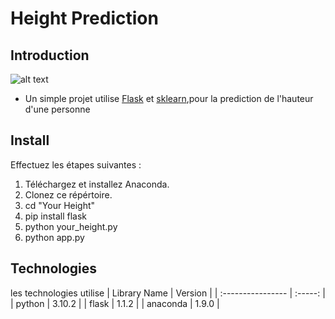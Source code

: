 # Height Prediction

## Introduction

![alt text](https://www.healthifyme.com/blog/wp-content/uploads/2021/08/How-to-measure-your-height-using-a-stadiometer.jpg)

- Un simple projet utilise [Flask](https://flask.palletsprojects.com/en/2.1.x/) et [sklearn](https://scikit-learn.org/stable/),pour la prediction de l'hauteur d'une personne

## Install

Effectuez les étapes suivantes :

1. Téléchargez et installez Anaconda.
2. Clonez ce répértoire.
3. cd "Your Height"
4. pip install flask
5. python your_height.py
6. python app.py

## Technologies

les technologies utilise
| Library Name | Version |
| :---------------- | :-----: |
| python | 3.10.2 |
| flask | 1.1.2 |
| anaconda | 1.9.0 |
